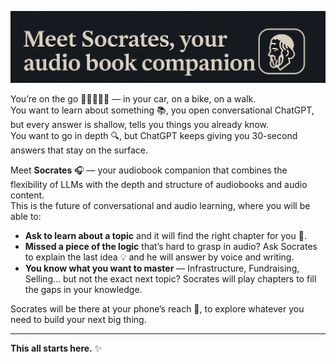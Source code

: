 ![Socrates Banner](banner.png)

You’re on the go 🚗🚴‍♀️🚶‍♂️ — in your car, on a bike, on a walk.  
You want to learn about something 📚, you open conversational ChatGPT, but every answer is shallow, tells you things you already know.  
You want to go in depth 🔍, but ChatGPT keeps giving you 30-second answers that stay on the surface.

Meet **Socrates** 🎧 — your audiobook companion that combines the flexibility of LLMs with the depth and structure of audiobooks and audio content.  
This is the future of conversational and audio learning, where you will be able to:

- **Ask to learn about a topic** and it will find the right chapter for you 🎯.  
- **Missed a piece of the logic** that’s hard to grasp in audio? Ask Socrates to explain the last idea 💡 and he will answer by voice and writing.  
- **You know what you want to master** — Infrastructure, Fundraising, Selling… but not the exact next topic? Socrates will play chapters to fill the gaps in your knowledge.

Socrates will be there at your phone’s reach 📱, to explore whatever you need to build your next big thing.

---

**This all starts here.** ✨
